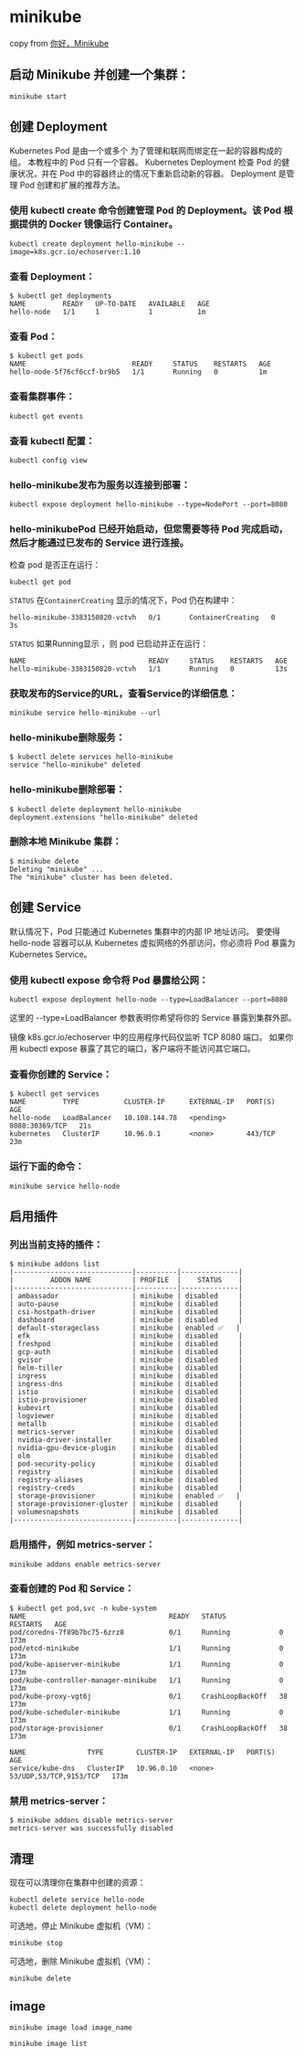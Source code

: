 # minikube

copy from [你好，Minikube](https://kubernetes.io/zh/docs/tutorials/hello-minikube/)

## 启动 Minikube 并创建一个集群：

``` shell
minikube start
```

## 创建 Deployment

Kubernetes Pod 是由一个或多个 为了管理和联网而绑定在一起的容器构成的组。
本教程中的 Pod 只有一个容器。
Kubernetes Deployment 检查 Pod 的健康状况，并在 Pod 中的容器终止的情况下重新启动新的容器。
Deployment 是管理 Pod 创建和扩展的推荐方法。

### 使用 kubectl create 命令创建管理 Pod 的 Deployment。该 Pod 根据提供的 Docker 镜像运行 Container。

``` shell
kubectl create deployment hello-minikube --image=k8s.gcr.io/echoserver:1.10
```

### 查看 Deployment：

``` shell
$ kubectl get deployments
NAME         READY   UP-TO-DATE   AVAILABLE   AGE
hello-node   1/1     1            1           1m
```

### 查看 Pod：

``` shell
$ kubectl get pods
NAME                          READY     STATUS    RESTARTS   AGE
hello-node-5f76cf6ccf-br9b5   1/1       Running   0          1m
```

### 查看集群事件：

``` shell
kubectl get events
```

### 查看 kubectl 配置：

``` shell
kubectl config view
```

### hello-minikube发布为服务以连接到部署：

``` shell
kubectl expose deployment hello-minikube --type=NodePort --port=8080
```

### hello-minikubePod 已经开始启动，但您需要等待 Pod 完成启动，然后才能通过已发布的 Service 进行连接。

检查 pod 是否正在运行：

``` shell
kubectl get pod
```
`STATUS` 在`ContainerCreating` 显示的情况下，Pod 仍在构建中：

```
hello-minikube-3383150820-vctvh   0/1       ContainerCreating   0          3s
```
`STATUS` 如果Running显示 ，则 pod 已启动并正在运行：

```
NAME                              READY     STATUS    RESTARTS   AGE
hello-minikube-3383150820-vctvh   1/1       Running   0          13s
```

### 获取发布的Service的URL，查看Service的详细信息：

``` shell
minikube service hello-minikube --url
```

### hello-minikube删除服务：

``` shell
$ kubectl delete services hello-minikube
service "hello-minikube" deleted
```

### hello-minikube删除部署：

``` shell
$ kubectl delete deployment hello-minikube
deployment.extensions "hello-minikube" deleted
```

### 删除本地 Minikube 集群：

``` shell
$ minikube delete
Deleting "minikube" ...
The "minikube" cluster has been deleted.
```

## 创建 Service
默认情况下，Pod 只能通过 Kubernetes 集群中的内部 IP 地址访问。 要使得 hello-node 容器可以从 Kubernetes 虚拟网络的外部访问，你必须将 Pod 暴露为 Kubernetes Service。

### 使用 kubectl expose 命令将 Pod 暴露给公网：

``` shell
kubectl expose deployment hello-node --type=LoadBalancer --port=8080
```
这里的 --type=LoadBalancer 参数表明你希望将你的 Service 暴露到集群外部。

镜像 k8s.gcr.io/echoserver 中的应用程序代码仅监听 TCP 8080 端口。 如果你用 kubectl expose 暴露了其它的端口，客户端将不能访问其它端口。

### 查看你创建的 Service：

``` shell
$ kubectl get services
NAME         TYPE           CLUSTER-IP      EXTERNAL-IP   PORT(S)          AGE
hello-node   LoadBalancer   10.108.144.78   <pending>     8080:30369/TCP   21s
kubernetes   ClusterIP      10.96.0.1       <none>        443/TCP          23m
```

### 运行下面的命令：

``` shell
minikube service hello-node
```

## 启用插件

### 列出当前支持的插件：

``` shell
$ minikube addons list
|-----------------------------|----------|--------------|
|         ADDON NAME          | PROFILE  |    STATUS    |
|-----------------------------|----------|--------------|
| ambassador                  | minikube | disabled     |
| auto-pause                  | minikube | disabled     |
| csi-hostpath-driver         | minikube | disabled     |
| dashboard                   | minikube | disabled     |
| default-storageclass        | minikube | enabled ✅   |
| efk                         | minikube | disabled     |
| freshpod                    | minikube | disabled     |
| gcp-auth                    | minikube | disabled     |
| gvisor                      | minikube | disabled     |
| helm-tiller                 | minikube | disabled     |
| ingress                     | minikube | disabled     |
| ingress-dns                 | minikube | disabled     |
| istio                       | minikube | disabled     |
| istio-provisioner           | minikube | disabled     |
| kubevirt                    | minikube | disabled     |
| logviewer                   | minikube | disabled     |
| metallb                     | minikube | disabled     |
| metrics-server              | minikube | disabled     |
| nvidia-driver-installer     | minikube | disabled     |
| nvidia-gpu-device-plugin    | minikube | disabled     |
| olm                         | minikube | disabled     |
| pod-security-policy         | minikube | disabled     |
| registry                    | minikube | disabled     |
| registry-aliases            | minikube | disabled     |
| registry-creds              | minikube | disabled     |
| storage-provisioner         | minikube | enabled ✅   |
| storage-provisioner-gluster | minikube | disabled     |
| volumesnapshots             | minikube | disabled     |
|-----------------------------|----------|--------------|
```

### 启用插件，例如 metrics-server：

``` shell
minikube addons enable metrics-server
```

### 查看创建的 Pod 和 Service：

``` shell
$ kubectl get pod,svc -n kube-system
NAME                                   READY   STATUS             RESTARTS   AGE
pod/coredns-7f89b7bc75-6zrz8           0/1     Running            0          173m
pod/etcd-minikube                      1/1     Running            0          173m
pod/kube-apiserver-minikube            1/1     Running            0          173m
pod/kube-controller-manager-minikube   1/1     Running            0          173m
pod/kube-proxy-vgt6j                   0/1     CrashLoopBackOff   38         173m
pod/kube-scheduler-minikube            1/1     Running            0          173m
pod/storage-provisioner                0/1     CrashLoopBackOff   38         173m

NAME               TYPE        CLUSTER-IP   EXTERNAL-IP   PORT(S)                  AGE
service/kube-dns   ClusterIP   10.96.0.10   <none>        53/UDP,53/TCP,9153/TCP   173m
```

### 禁用 metrics-server：

``` shell
$ minikube addons disable metrics-server
metrics-server was successfully disabled
```

## 清理
现在可以清理你在集群中创建的资源：

``` shell
kubectl delete service hello-node
kubectl delete deployment hello-node
```

可选地，停止 Minikube 虚拟机（VM）：

``` shell
minikube stop
```

可选地，删除 Minikube 虚拟机（VM）：

``` shell
minikube delete
```

## image

``` shell
minikube image load image_name

minikube image list
```
